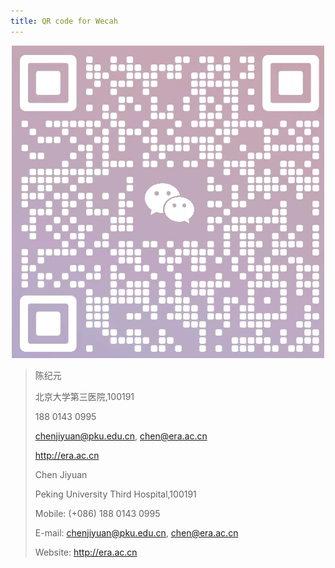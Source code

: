```yaml
---
title: QR code for Wecah
---
```

<div style="text-align:center;">  
    <img src="QRcode.jpg" style="width:500px; height:500px;">  
</div>

<blockquote> 
陈纪元

北京大学第三医院,100191

188 0143 0995

chenjiyuan@pku.edu.cn, chen@era.ac.cn

http://era.ac.cn



Chen Jiyuan

Peking University Third Hospital,100191 

Mobile: (+086) 188 0143 0995

E-mail: chenjiyuan@pku.edu.cn, chen@era.ac.cn

Website: http://era.ac.cn
</blockquote>